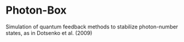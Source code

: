 # Photon-Box
Simulation of quantum feedback methods to stabilize photon-number states, as in Dotsenko et al. (2009)
